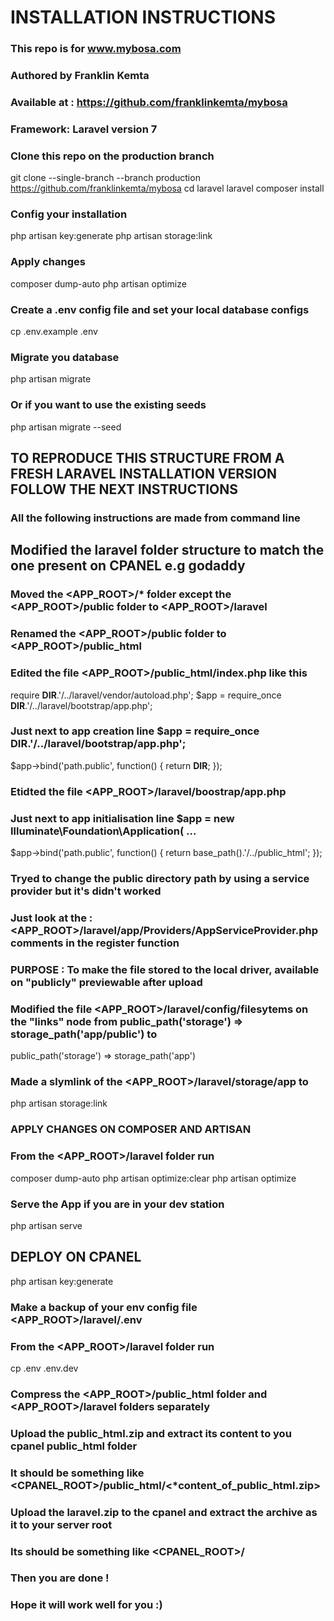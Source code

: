 # INSTALLATION INSTRUCTIONS

### This repo is for www.mybosa.com
### Authored by Franklin Kemta
### Available at : https://github.com/franklinkemta/mybosa
### Framework: Laravel version 7

### Clone this repo on the production branch
git clone --single-branch --branch production https://github.com/franklinkemta/mybosa
cd laravel <mybosa> laravel
composer install
### Config your installation
php artisan key:generate
php artisan storage:link
### Apply changes
composer dump-auto
php artisan optimize
### Create a .env config file and set your local database configs
cp .env.example .env
### Migrate you database
php artisan migrate
### Or if you want to use the existing seeds
php artisan migrate --seed

## TO REPRODUCE THIS STRUCTURE FROM A FRESH LARAVEL INSTALLATION VERSION FOLLOW THE NEXT INSTRUCTIONS 
### All the following instructions are made from command line
## Modified the laravel folder structure to match the one present on CPANEL e.g godaddy
### Moved the <APP_ROOT>/* folder except the <APP_ROOT>/public folder to <APP_ROOT>/laravel
### Renamed the <APP_ROOT>/public folder to <APP_ROOT>/public_html

### Edited the file <APP_ROOT>/public_html/index.php like this
require __DIR__.'/../laravel/vendor/autoload.php';
$app = require_once __DIR__.'/../laravel/bootstrap/app.php';
### Just next to app creation line $app = require_once __DIR__.'/../laravel/bootstrap/app.php';
$app->bind('path.public', function() { return __DIR__; });

### Etidted the file <APP_ROOT>/laravel/boostrap/app.php
### Just next to app initialisation line $app = new Illuminate\Foundation\Application( ...
$app->bind('path.public', function() { return base_path().'/../public_html'; });

### Tryed to change the public directory path by using a service provider but it's didn't worked
### Just look at the : <APP_ROOT>/laravel/app/Providers/AppServiceProvider.php comments in the register function

### PURPOSE : To make the file stored to the local driver, available on "publicly" previewable after upload
### Modified the file <APP_ROOT>/laravel/config/filesytems on the "links" node from public_path('storage') => storage_path('app/public') to
public_path('storage') => storage_path('app')

### Made a slymlink of the <APP_ROOT>/laravel/storage/app to 
php artisan storage:link

### APPLY CHANGES ON COMPOSER AND ARTISAN
### From the <APP_ROOT>/laravel folder run
composer dump-auto
php artisan optimize:clear
php artisan optimize

### Serve the App if you are in your dev station
php artisan serve

## DEPLOY ON CPANEL
php artisan key:generate
### Make a backup of your env config file <APP_ROOT>/laravel/.env
### From the <APP_ROOT>/laravel folder run
cp .env .env.dev
### Compress the <APP_ROOT>/public_html folder and <APP_ROOT>/laravel folders separately
### Upload the public_html.zip and extract its content to you cpanel public_html folder
### It should be something like <CPANEL_ROOT>/public_html/<*content_of_public_html.zip>
### Upload the laravel.zip to the cpanel and extract the archive as it to your server root
### Its should be something like <CPANEL_ROOT>/<laravel>

### Then you are done !
### Hope it will work well for you :)
